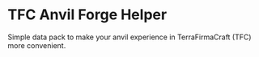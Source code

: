 # TFC Anvil Forge Helper
Simple data pack to make your anvil experience in TerraFirmaCraft (TFC) more convenient.

